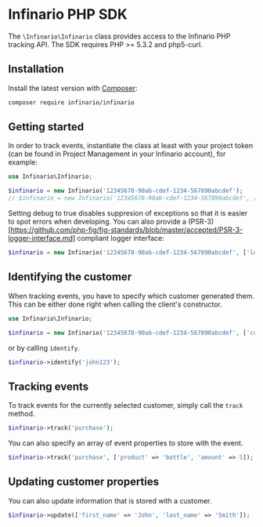 # Infinario PHP SDK

The `\Infinario\Infinario` class provides access to the Infinario PHP tracking API.
The SDK requires PHP >= 5.3.2 and php5-curl.

## Installation

Install the latest version with [Composer](https://getcomposer.org/):

```bash
composer require infinario/infinario
```


## Getting started

In order to track events, instantiate the class at least with your project token
(can be found in Project Management in your Infinario account), for example:

```php
use Infinario\Infinario;

$infinario = new Infinario('12345678-90ab-cdef-1234-567890abcdef');                       // PRODUCTION ENVIRONMENT
// $infinario = new Infinario('12345678-90ab-cdef-1234-567890abcdef', ['debug' => true]); // DEVELOPMENT ENVIRONMENT
```

Setting debug to true disables suppresion of exceptions so that it is easier to spot errors when developing.
You can also provide a (PSR-3)[https://github.com/php-fig/fig-standards/blob/master/accepted/PSR-3-logger-interface.md]
compliant logger interface:

```php
$infinario = new Infinario('12345678-90ab-cdef-1234-567890abcdef', ['logger' => $logger]);
```

## Identifying the customer

When tracking events, you have to specify which customer generated
them. This can be either done right when calling the client's
constructor.

```php
use Infinario\Infinario;

$infinario = new Infinario('12345678-90ab-cdef-1234-567890abcdef', ['customer' => 'john123']);
```

or by calling `identify`.

```php
$infinario->identify('john123');
```

## Tracking events

To track events for the currently selected customer, simply
call the `track` method.

```php
$infinario->track('purchase');
```

You can also specify an array of event properties to store
with the event.

```php
$infinario->track('purchase', ['product' => 'bottle', 'amount' => 5]);
```

## Updating customer properties

You can also update information that is stored with a customer.

```php
$infinario->update(['first_name' => 'John', 'last_name' => 'Smith']);
```
